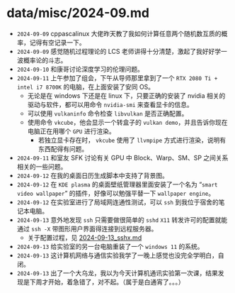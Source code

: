 # data/misc/2024-09.md 

- `2024-09-09` cppascalinux 大佬昨天教了我如何计算任意两个随机数互质的概率，记得有空记录一下。
- `2024-09-09` 感觉随机过程理论的 LCS 老师讲得十分清楚，激起了我好好学一波概率论的斗志。
- `2024-09-10` 和康哥讨论深度学习的伦理问题。
- `2024-09-11` 上午参加了组会，下午从导师那里拿到了一个 `RTX 2080 Ti + intel i7 8700K` 的电脑，在上面安装了安同 OS。
  - 无论是在 windows 下还是在 linux 下，只要正确的安装了 nvidia 相关的驱动与软件，都可以用命令 `nvidia-smi` 来查看显卡的信息。
  - 可以使用 `vulkaninfo` 命令检查 `libvulkan` 是否正确配置。
  - 使用命令 `vkcube`，他会显示一个转盒子的 `vulkan demo`，并且告诉你现在电脑正在用哪个 `GPU` 进行渲染。
    - 若独立显卡存在时， `vkcube` 使用了 `llvmpipe` 方式进行渲染，说明有东西配得有问题。
- `2024-09-11` 和室友 SFK 讨论有关 GPU 中 Block、Warp、SM、SP 之间关系相关的一些问题。
- `2024-09-12` 在我的桌面日历生成脚本中支持了背景图。
- `2024-09-12` 在 `KDE plasma` 的桌面壁纸管理器里面安装了一个名为 “`smart video wallpaper`” 的插件，好像可以勉强平替一下 `wallpaper engine`。
- `2024-09-12` 在实验室进行了局域网连通性测试，可以 `ssh` 到我位于宿舍的笔记本电脑。
- `2024-09-13` 意外地发现 `ssh` 只需要做很简单的 `sshd` `X11` 转发许可的配置就能通过 `ssh -X` 带图形用户界面得连接到远程服务器。
  - 关于配置过程，见 [2024-09-13_sshx.md](2024-09-13_sshx.md)
- `2024-09-13` 给实验室的另一台电脑重装了一个 `windows 11` 的系统。
- `2024-09-13` 这计算机网络与通信实验我学了一晚上感觉也没完全学明白，自闭。
- `2024-09-13` 出了一个大乌龙，我以为今天计算机通讯实验第一次课，结果发现是下周才开始，着急错了，对不起。（属于是白通宵了。。。）

